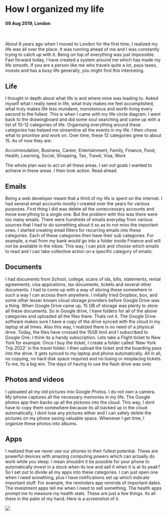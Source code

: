 # How I organized my life

#### 09 Aug 2019, London

&nbsp;

About 6 years ago when I moved to London for the first time, I realized my life was all over the place. It was running ahead of me and I was
constantly trying to catch up with it. Being on top of everything was just impossible. Fast forward today, I have created a system around me 
which has made my life smooth. If you are a person like me who travels quite a lot, pays taxes, invests and has a busy life generally, you
might find this interesting.

## Life

I thought in depth about what life is and where mine was leading to. Asked myself what I really need in life, what truly makes me feel accomplished,
what truly makes life less mundane, monotonous and worth living every second to the fullest. This is when I came with my life circle diagram.
I went back to the drawingboard and did some soul searching and came up with a list of 10-12 categories of life. Organising everything around these
categories has helped me streamline all the events in my life. I then chose what to prioritise and work on. Over time, these 12 categories grew to 
about 15. As of now they are: 

Accommodation, Business, Career, Entertainment, Family, Finance, Food, Health, Learning, Social, Shopping, Tax, Travel, Visa, Work

The whole plan was to act on all these areas. I set out goals I wanted to achieve in these areas. I then took action. Read ahead.

## Emails

Being a web developer meant that a third of my life is spent on the internet. I had several email accounts mostly I created over the years 
for various purposes. First thing I did was delete all the unneccessary accounts and move everything to a single one. But the problem with
this was there were too many emails. There were hundreds of emails everyday from various sources that I had to do something about it so as to not
miss the important ones. I started creating email filters for recurring emails into these categories. Each of these categories then have their sub categories.
For example, a mail from my bank would go into a folder inside Finance and will not be available in the inbox. This way, I can pick and choose 
which emails to read and I can take collective action on a specific category of emails.

## Documents

I had documents from School, college, scans of ids, bills, statements, rental agreements, visa appications, tax documents, tickets and several other documents. I had to come up with a way of storing these somewhere in such a way I can access them anywhere. I initially tried Dropbox, box, and some other lesser known cloud storage providers before Google Drive was a thing. When Google Drive came up, 15 GB of storage was plenty to store all these documents. So in Google drive, I have folders for all of the above categories and uploaded all the files there. Thats not it. The Google Drive software makes sure I have a copy of the drive synced with the cloud in my laptop at all times. Also this way, I realized there is no need of a physical drive. Today, the files have crossed the 15GB limit and I subscribed to Google One. I think its a handy subscription. Lets take a Flight ticket to New York for example. Once I buy the ticket, I create a folder called 'New York Trip 2022' in the travel folder. I then upload the ticket and the boarding pass into the drive. It gets synced to my laptop and phone automatically. All in all, no copying, no hard disk space required and no losing or misplacing tickets. To me, its a big win. The days of having to use the flash drive was over.

## Photos and videos

I uploaded all my old pictures into Google Photos. I do not own a camera. My iphone captures all the necessary memories in my life. The Google photos app then backs up all the pictures into the cloud. This way, I dont have to copy them somewhere because its all backed up in the cloud automatically, I dont lose any pictures either and I can safely delete the pictures on my phone saving valuable space. Whenever I get time, I organize these photos into albums.

## Apps

I realized that we never use our phones to their fullest potential. These are powerful devices with amazing computing powers which can actually do work while you sleep. I mean shouldnt it be possible for your phone to automatically invest in a stock when its low and sell it when it is at its peak? So I set out to divide all my apps into these categories. I can just open one when I need something, plus I have notifications set up which indicate 
important stuff. For example, the reminders app reminds of important dates. The investment apps tell me when I need to sell something. The health apps
prompt me to measure my health stats. These are just a few things. Its all there in the palm of my hand. Here is a screenshot of it. 

<img class="img--full-width img--left img--grow" loading="lazy" src='https://github.com/sreeramofficial/blog-posts/blob/master/img/blog/IMG_1116.jpg?raw=true' />
